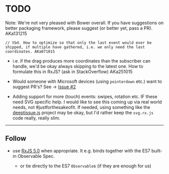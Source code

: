 # TODO

Note: We're not very pleased with Bower overall. If you have suggestions on better packaging framework, please suggest (or better yet, pass a PR). AKa131215 

```
// tbd. How to optimize so that only the last event would ever be shipped, if multiple have gathered, i.e. we only need the last coordinates. AKa071015
```

- i.e. if the drag produces more coordinates than the subscriber can handle, we'd be okay always skipping to the latest one. How to formulate this in RxJS? (ask in StackOverflow) AKa251015

- Would someone with Microsoft devices (using `pointerdown` etc.) want to suggest PR's? See -> [Issue #2](https://github.com/akauppi/svg.rx.js/issues/2)

- Adding support for more (touch) events: swipes, rotation etc. IF these need SVG specific help. I would like to see this coming up via real world needs, not #justforthesakeofit. If needed, using something like the [deeptissue.js](http://deeptissuejs.com) project may be okay, but I'd rather keep the `svg.rx.js` code really, really slim.

---

## Follow

- use [RxJS 5.0](https://github.com/ReactiveX/RxJS) when appropriate. It e.g. binds together with the ES7 built-in Observable Spec.

  - or tie directly to the ES7 `Observable`s (if they are enough for us)
